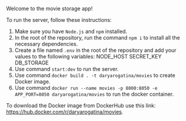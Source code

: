 Welcome to the movie storage app! 

To run the server, follow these instructions:

1. Make sure you have `Node.js` and `npm` installed.
2. In the root of the repository, run the command `npm i` to install all the necessary dependencies.
3. Create a file named `.env` in the root of the repository and add your values to the following variables:
NODE_HOST
SECRET_KEY
DB_STORAGE
4. Use command `start:dev` to run the server.
5. Use command  `docker build . -t daryarogatina/movies` to create Docker image.
5. Use command  `docker run --name movies -p 8000:8050 -e APP_PORT=8050 daryarogatina/movies` to run the docker container.

To download the Docker image from DockerHub use this link: https://hub.docker.com/r/daryarogatina/movies. 
